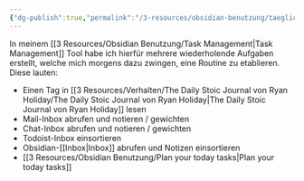```yaml
---
{"dg-publish":true,"permalink":"/3-resources/obsidian-benutzung/taeglicher-ablauf/","created":"2024-04-14T11:21:07.773+02:00","updated":"2024-04-17T18:40:31.529+02:00"}
---
```



In meinem [[3 Resources/Obsidian Benutzung/Task Management\|Task Management]] Tool habe ich hierfür mehrere wiederholende Aufgaben erstellt, welche mich morgens dazu zwingen, eine Routine zu etablieren. Diese lauten:

- Einen Tag in [[3 Resources/Verhalten/The Daily Stoic Journal von Ryan Holiday/The Daily Stoic Journal von Ryan Holiday\|The Daily Stoic Journal von Ryan Holiday]] lesen
- Mail-Inbox abrufen und notieren / gewichten
- Chat-Inbox abrufen und notieren / gewichten
- Todoist-Inbox einsortieren
- Obsidian-[[Inbox\|Inbox]] abrufen und Notizen einsortieren
- [[3 Resources/Obsidian Benutzung/Plan your today tasks\|Plan your today tasks]]
